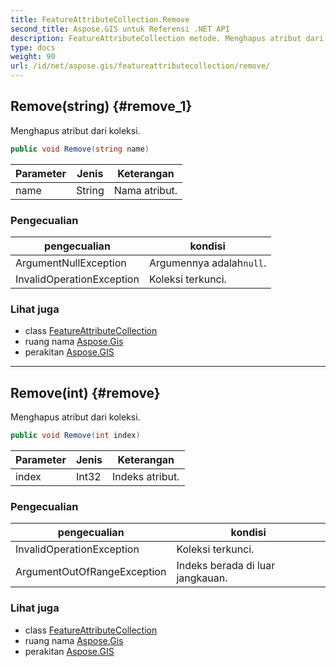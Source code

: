 ```yaml
---
title: FeatureAttributeCollection.Remove
second_title: Aspose.GIS untuk Referensi .NET API
description: FeatureAttributeCollection metode. Menghapus atribut dari koleksi.
type: docs
weight: 90
url: /id/net/aspose.gis/featureattributecollection/remove/
---
```

## Remove(string) {#remove_1}

Menghapus atribut dari koleksi.

```csharp
public void Remove(string name)
```

| Parameter | Jenis | Keterangan |
| --- | --- | --- |
| name | String | Nama atribut. |

### Pengecualian

| pengecualian | kondisi |
| --- | --- |
| ArgumentNullException | Argumennya adalah`null`. |
| InvalidOperationException | Koleksi terkunci. |

### Lihat juga

* class [FeatureAttributeCollection](../)
* ruang nama [Aspose.Gis](../../featureattributecollection/)
* perakitan [Aspose.GIS](../../../)

---

## Remove(int) {#remove}

Menghapus atribut dari koleksi.

```csharp
public void Remove(int index)
```

| Parameter | Jenis | Keterangan |
| --- | --- | --- |
| index | Int32 | Indeks atribut. |

### Pengecualian

| pengecualian | kondisi |
| --- | --- |
| InvalidOperationException | Koleksi terkunci. |
| ArgumentOutOfRangeException | Indeks berada di luar jangkauan. |

### Lihat juga

* class [FeatureAttributeCollection](../)
* ruang nama [Aspose.Gis](../../featureattributecollection/)
* perakitan [Aspose.GIS](../../../)


